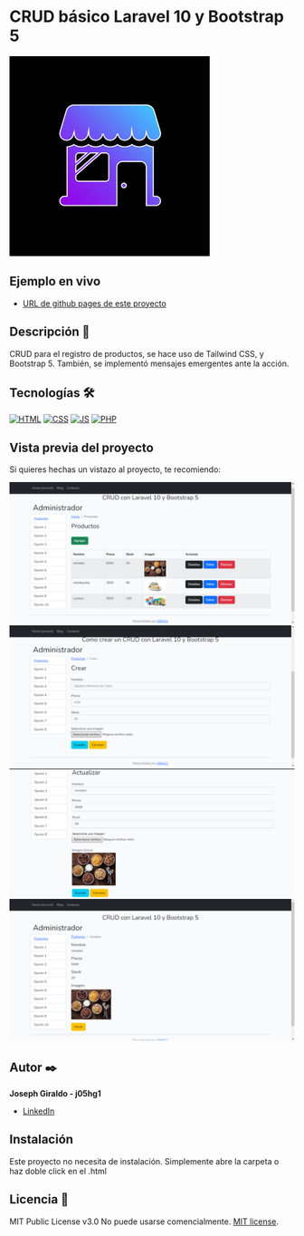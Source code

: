 # CRUD básico Laravel 10 y Bootstrap 5
![Imagen del proyecto](https://github.com/j05hg1/CRUD-basico-Laravel/blob/main/storage/img/logo.png?raw=true)

## Ejemplo en vivo
- [URL de github pages de este proyecto](https://j05hg1.github.io/CRUD-basico-Laravel/)

## Descripción 📑

CRUD para el registro de productos, se hace uso de Tailwind CSS, y Bootstrap 5. También, se implementó mensajes emergentes ante la acción.

## Tecnologías 🛠

[![HTML](https://img.shields.io/badge/HTML5-E34F26?style=for-the-badge&logo=html5&logoColor=white)](https://es.wikipedia.org/wiki/HTML5)
[![CSS](https://img.shields.io/badge/CSS3-1572B6?style=for-the-badge&logo=css3&logoColor=white)](https://es.wikipedia.org/wiki/CSS)
[![JS](https://img.shields.io/badge/JavaScript-F7DF1E?style=for-the-badge&logo=javascript&logoColor=black)](https://es.wikipedia.org/wiki/JavaScript)
[![PHP](https://img.shields.io/badge/PHP-1572B6?style=for-the-badge&logo=php&logoColor=black)](https://es.wikipedia.org/wiki/PHP)

## Vista previa del proyecto
Si quieres hechas un vistazo al proyecto, te recomiendo:

![Captura del proyecto](https://github.com/j05hg1/CRUD-basico-Laravel/blob/main/storage/img/index.png?raw=true)
![Captura del proyecto](https://github.com/j05hg1/CRUD-basico-Laravel/blob/main/storage/img/crear.png?raw=true)
![Captura del proyecto](https://github.com/j05hg1/CRUD-basico-Laravel/blob/main/storage/img/actualizar.png?raw=true)
![Captura del proyecto](https://github.com/j05hg1/CRUD-basico-Laravel/blob/main/storage/img/detalles.png?raw=true)

## Autor ✒️
**Joseph Giraldo - j05hg1**

* [LinkedIn](https://www.linkedin.com/in/joseph-jean-pierre-giraldo-scarpetta-a40636255)

## Instalación 
Este proyecto no necesita de instalación. Simplemente abre la carpeta o haz doble click en el .html
  
## Licencia 📄
MIT Public License v3.0
No puede usarse comencialmente.
[MIT license](https://opensource.org/licenses/MIT).
